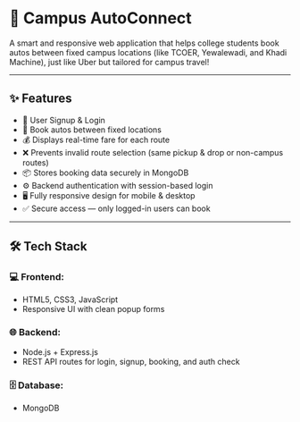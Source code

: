 # 🚖 Campus AutoConnect

A smart and responsive web application that helps college students book autos between fixed campus locations (like TCOER, Yewalewadi, and Khadi Machine), just like Uber but tailored for campus travel!

---

## ✨ Features

- 🔐 User Signup & Login
- 📍 Book autos between fixed locations
- 💰 Displays real-time fare for each route
- ❌ Prevents invalid route selection (same pickup & drop or non-campus routes)
- 📦 Stores booking data securely in MongoDB
- ⚙️ Backend authentication with session-based login
- 🖥️ Fully responsive design for mobile & desktop
- ✅ Secure access — only logged-in users can book

---

## 🛠 Tech Stack

### 💻 Frontend:
- HTML5, CSS3, JavaScript
- Responsive UI with clean popup forms

### 🌐 Backend:
- Node.js + Express.js
- REST API routes for login, signup, booking, and auth check

### 🗄️ Database:
- MongoDB 
